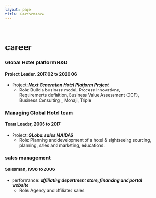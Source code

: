 ```yaml
---
layout: page
title: Performance
---
```


<br/>


# career

### Global Hotel platform R&D 
#### Project Leader, 2017.02 to 2020.06

* Project: _**Next Generation Hotel Platform Project**_
  * Role: Build a business model,
          Process Innovations,  
          Requirements definition,
          Business Value Assessment (DCF),
          Business Consulting _ Mohaji, Triple

### Managing Global Hotel team
#### Team Leader,	2006 to 2017

* Project: _**GLobal sales MAIDAS**_
  * Role: Planning and development of a hotel & sightseeing sourcing, planning, sales and marketing, educations.

### sales management
#### Salesman, 1998 to 2006

* performance: _**affiliating department store, financing and portal website**_
  * Role: Agency and affiliated sales

<br/>


